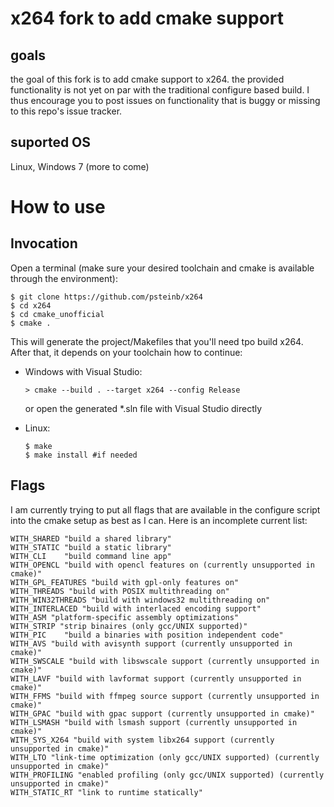# x264 fork to add cmake support

## goals

the goal of this fork is to add cmake support to x264. the provided functionality is not yet on par with the traditional configure based build. I thus encourage you to post issues on functionality that is buggy or missing to this repo's issue tracker. 

## suported OS

Linux, Windows 7
(more to come)

# How to use

## Invocation

Open a terminal (make sure your desired toolchain and cmake is available through the environment):
```
$ git clone https://github.com/psteinb/x264
$ cd x264
$ cd cmake_unofficial
$ cmake .
```

This will generate the project/Makefiles that you'll need tpo build x264. After that, it depends on your toolchain how to continue:

- Windows with Visual Studio:
  ```
  > cmake --build . --target x264 --config Release
  ```
  or open the generated *.sln file with Visual Studio directly
  
- Linux:
  ```
  $ make
  $ make install #if needed
  ```
  
## Flags

I am currently trying to put all flags that are available in the configure script into the cmake setup as best as I can. Here is an incomplete current list:

```
WITH_SHARED "build a shared library" 
WITH_STATIC "build a static library"
WITH_CLI    "build command line app" 
WITH_OPENCL "build with opencl features on (currently unsupported in cmake)" 
WITH_GPL_FEATURES "build with gpl-only features on"
WITH_THREADS "build with POSIX multithreading on" 
WITH_WIN32THREADS "build with windows32 multithreading on"
WITH_INTERLACED "build with interlaced encoding support"
WITH_ASM "platform-specific assembly optimizations"
WITH_STRIP "strip binaires (only gcc/UNIX supported)"
WITH_PIC    "build a binaries with position independent code"
WITH_AVS "build with avisynth support (currently unsupported in cmake)"
WITH_SWSCALE "build with libswscale support (currently unsupported in cmake)"
WITH_LAVF "build with lavformat support (currently unsupported in cmake)" 
WITH_FFMS "build with ffmpeg source support (currently unsupported in cmake)" 
WITH_GPAC "build with gpac support (currently unsupported in cmake)" 
WITH_LSMASH "build with lsmash support (currently unsupported in cmake)" 
WITH_SYS_X264 "build with system libx264 support (currently unsupported in cmake)" 
WITH_LTO "link-time optimization (only gcc/UNIX supported) (currently unsupported in cmake)" 
WITH_PROFILING "enabled profiling (only gcc/UNIX supported) (currently unsupported in cmake)" 
WITH_STATIC_RT "link to runtime statically" 
```

